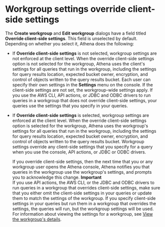 # Workgroup settings override client\-side settings<a name="workgroups-settings-override"></a>

The **Create workgroup** and **Edit workgroup** dialogs have a field titled **Override client\-side settings**\. This field is unselected by default\. Depending on whether you select it, Athena does the following:
+ If **Override client\-side settings** is not selected, workgroup settings are not enforced at the client level\. When the override client\-side settings option is not selected for the workgroup, Athena uses the client's settings for all queries that run in the workgroup, including the settings for query results location, expected bucket owner, encryption, and control of objects written to the query results bucket\. Each user can specify their own settings in the **Settings** menu on the console\. If the client\-side settings are not set, the workgroup\-wide settings apply\. If you use the AWS CLI, API actions, or JDBC and ODBC drivers to run queries in a workgroup that does not override client\-side settings, your queries use the settings that you specify in your queries\.
+ If **Override client\-side settings** is selected, workgroup settings are enforced at the client level\. When the override client\-side settings option is selected for the workgroup, Athena uses the workgroup's settings for all queries that run in the workgroup, including the settings for query results location, expected bucket owner, encryption, and control of objects written to the query results bucket\. Workgroup settings override any client\-side settings that you specify for a query when you use the console, API actions, or JDBC or ODBC drivers\. 

  If you override client\-side settings, then the next time that you or any workgroup user opens the Athena console, Athena notifies you that queries in the workgroup use the workgroup's settings, and prompts you to acknowledge this change\.
**Important**  
If you use API actions, the AWS CLI, or the JDBC and ODBC drivers to run queries in a workgroup that overrides client\-side settings, make sure that you either omit the client\-side settings in your queries or update them to match the settings of the workgroup\. If you specify client\-side settings in your queries but run them in a workgroup that overrides the settings, the queries will run, but the workgroup settings will be used\. For information about viewing the settings for a workgroup, see [View the workgroup's details](workgroups-create-update-delete.md#viewing-details-workgroups)\.